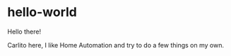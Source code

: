# hello-world
Hello there!

Carlito here, I like Home Automation and try to do a few things on my own.

